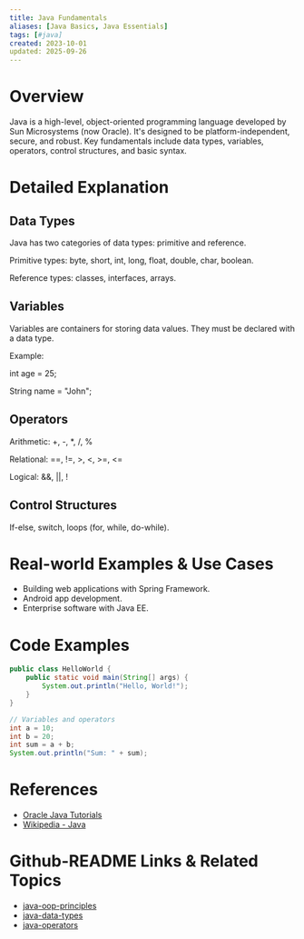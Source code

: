 ```yaml
---
title: Java Fundamentals
aliases: [Java Basics, Java Essentials]
tags: [#java]
created: 2023-10-01
updated: 2025-09-26
---
```


# Overview

Java is a high-level, object-oriented programming language developed by Sun Microsystems (now Oracle). It's designed to be platform-independent, secure, and robust. Key fundamentals include data types, variables, operators, control structures, and basic syntax.

# Detailed Explanation

## Data Types

Java has two categories of data types: primitive and reference.

Primitive types: byte, short, int, long, float, double, char, boolean.

Reference types: classes, interfaces, arrays.

## Variables

Variables are containers for storing data values. They must be declared with a data type.

Example:

int age = 25;

String name = "John";

## Operators

Arithmetic: +, -, *, /, %

Relational: ==, !=, >, <, >=, <=

Logical: &&, ||, !

## Control Structures

If-else, switch, loops (for, while, do-while).

# Real-world Examples & Use Cases

- Building web applications with Spring Framework.
- Android app development.
- Enterprise software with Java EE.

# Code Examples

```java
public class HelloWorld {
    public static void main(String[] args) {
        System.out.println("Hello, World!");
    }
}
```

```java
// Variables and operators
int a = 10;
int b = 20;
int sum = a + b;
System.out.println("Sum: " + sum);
```

# References

- [Oracle Java Tutorials](https://docs.oracle.com/javase/tutorial/)
- [Wikipedia - Java](https://en.wikipedia.org/wiki/Java_(programming_language))

# Github-README Links & Related Topics

- [java-oop-principles](../java-oop-principles/)
- [java-data-types](../java-data-types/)
- [java-operators](../java-operators/)